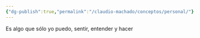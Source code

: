 ```yaml
---
{"dg-publish":true,"permalink":"/claudio-machado/conceptos/personal/"}
---
```


Es algo que sólo yo puedo, sentir, entender y hacer 